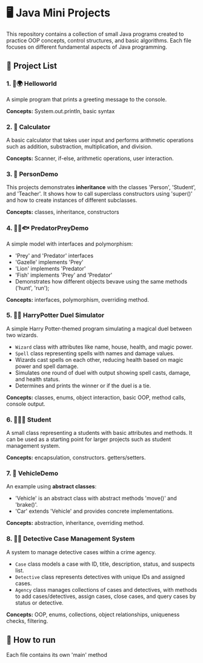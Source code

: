 # 🖥️ Java Mini Projects
This repository contains a collection of small Java programs created to practice OOP concepts, control structures, and basic algorithms.
Each file focuses on different fundamental aspects of Java programming.

## 📁 Project List

### 1. 👋🌍 Helloworld
A simple program that prints a greeting message to the console.

**Concepts:** System.out.println, basic syntax

### 2. 🧮 Calculator
A basic calculator that takes user input and performs arithmetic operations such as addition, substraction, multiplication, and division.

**Concepts:** Scanner, if-else, arithmetic operations, user interaction.

### 3. 👤 PersonDemo
This projects demonstrates **inheritance**  with the classes 'Person', 'Student', and 'Teacher'. It shows how to call superclass constructors using 'super()' and how to create instances of different subclasses.

**Concepts:** classes, inheritance, constructors


### 4. 🦌🦁🐟️ PredatorPreyDemo
A simple model with interfaces and polymorphism:

- 'Prey' and 'Predator' interfaces
- 'Gazelle' implements 'Prey'
- 'Lion' implements 'Predator'
- 'Fish' implements 'Prey' and 'Predator'
- Demonstrates how different objects bevave using the same methods ('hunt', 'run');

**Concepts:** interfaces, polymorphism, overriding method.

### 5. 🧙‍♂️ HarryPotter Duel Simulator  
A simple Harry Potter-themed program simulating a magical duel between two wizards.

- `Wizard` class with attributes like name, house, health, and magic power.  
- `Spell` class representing spells with names and damage values.  
- Wizards cast spells on each other, reducing health based on magic power and spell damage.  
- Simulates one round of duel with output showing spell casts, damage, and health status.  
- Determines and prints the winner or if the duel is a tie.

**Concepts:** classes, enums, object interaction, basic OOP, method calls, console output.



### 6. 🧑🏻‍🎓 Student 
A small class representing a students with basic attributes and methods. It can be used as a starting point for larger projects such as student management system.

**Concepts:** encapsulation, constructors. getters/setters.

### 7. 🚗 VehicleDemo
An example using **abstract classes**:

- 'Vehicle' is an abstract class with abstract methods 'move()' and 'brake()'.
- 'Car' extends 'Vehicle' and provides concrete implementations.

**Concepts:** abstraction, inheritance, overriding method.

### 8. 🕵️‍♂️ Detective Case Management System  
A system to manage detective cases within a crime agency.

- `Case` class models a case with ID, title, description, status, and suspects list.  
- `Detective` class represents detectives with unique IDs and assigned cases.  
- `Agency` class manages collections of cases and detectives, with methods to add cases/detectives, assign cases, close cases, and query cases by status or detective.

**Concepts:** OOP, enums, collections, object relationships, uniqueness checks, filtering.


## 📌 How to run
Each file contains its own 'main' method


